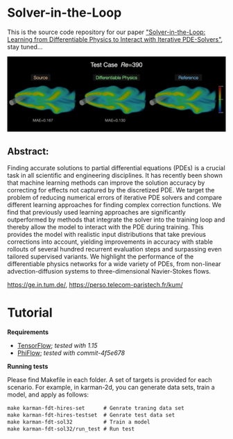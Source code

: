 # Solver-in-the-Loop

This is the source code repository for our paper
["Solver-in-the-Loop: Learning from Differentiable Physics to Interact with Iterative PDE-Solvers"](https://github.com/tum-pbs/Solver-in-the-Loop),
stay tuned...

![3D Unsteady Wake Flow: Source vs Learned Correction vs Reference](resources/SoL-karman-3d-sideBySide.gif)

## Abstract:

Finding accurate solutions to partial differential equations (PDEs) is a crucial task in all scientific and engineering disciplines. It has recently been shown that machine learning methods can improve the solution accuracy by correcting for effects not captured by the discretized PDE. We target the problem of reducing numerical errors of iterative PDE solvers and compare different learning approaches for finding complex correction functions. We find that previously used learning approaches are significantly outperformed by methods that integrate the solver into the training loop and thereby allow the model to interact with the PDE during training. This provides the model with realistic input distributions that take previous corrections into account, yielding improvements in accuracy with stable rollouts of several hundred recurrent evaluation steps and surpassing even tailored supervised variants. We highlight the performance of the differentiable physics networks for a wide variety of PDEs, from non-linear advection-diffusion systems to three-dimensional Navier-Stokes flows.

<https://ge.in.tum.de/>,
<https://perso.telecom-paristech.fr/kum/>

# Tutorial

**Requirements**

- [TensorFlow](https://www.tensorflow.org/); *tested with 1.15*
- [PhiFlow](https://github.com/tum-pbs/PhiFlow); *tested with commit-4f5e678*

**Running tests**

Please find Makefile in each folder. A set of targets is provided for each scenario.
For example, in karman-2d, you can generate data sets, train a model, and apply as follows:
```
make karman-fdt-hires-set      # Genrate traning data set
make karman-fdt-hires-testset  # Genrate test data set
make karman-fdt-sol32          # Train a model
make karman-fdt-sol32/run_test # Run test
```
